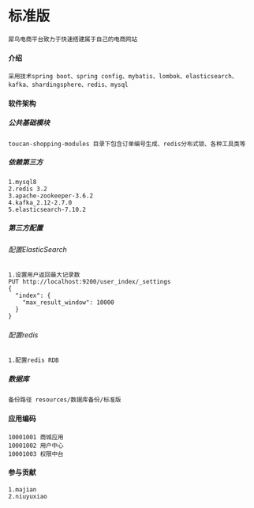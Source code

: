 # 标准版

    犀鸟电商平台致力于快速搭建属于自己的电商网站
    
#### 介绍
    采用技术spring boot、spring config、mybatis、lombok、elasticsearch、kafka、shardingsphere、redis、mysql

#### 软件架构

##### 公共基础模块
    toucan-shopping-modules 目录下包含订单编号生成、redis分布式锁、各种工具类等

    

##### 依赖第三方
    1.mysql8
    2.redis 3.2
    3.apache-zookeeper-3.6.2
    4.kafka_2.12-2.7.0
    5.elasticsearch-7.10.2

##### 第三方配置

###### 配置ElasticSearch

    1.设置用户返回最大记录数
    PUT http://localhost:9200/user_index/_settings
    {
      "index": {
        "max_result_window": 10000
      }
    }

###### 配置redis
    
    1.配置redis RDB

##### 数据库

    备份路径 resources/数据库备份/标准版
    
    

#### 应用编码

    10001001 商城应用
    10001002 用户中心
    10001003 权限中台
    

#### 参与贡献
    
    1.majian
    2.niuyuxiao